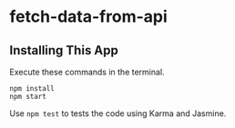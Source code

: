# fetch-data-from-api
## Installing This App
Execute these commands in the terminal.
```
npm install
npm start
```
Use `npm test` to tests the code using Karma and Jasmine.